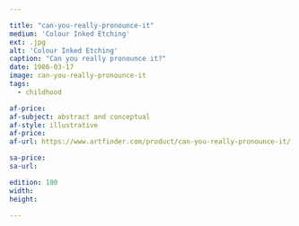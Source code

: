 ```yaml
---

title: "can-you-really-pronounce-it"
medium: 'Colour Inked Etching'
ext: .jpg
alt: 'Colour Inked Etching'
caption: "Can you really pronounce it?"
date: 1986-03-17
image: can-you-really-pronounce-it
tags:
  - childhood

af-price:
af-subject: abstract and conceptual
af-style: illustrative
af-price:
af-url: https://www.artfinder.com/product/can-you-really-pronounce-it/

sa-price:
sa-url:

edition: 100
width: 
height: 

---
```

